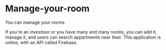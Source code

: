 # Manage-your-room
You can manage your rooms

If you're an investisor or you have many and many rooms, you can add it, manage it, and users can search appartments near their.
This application is online, with an API called Firebase.
